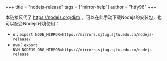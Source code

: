 +++
title = "nodejs-release"
tags = ["mirror-help"]
author = "htfy96"
+++

本链接反代了 https://nodejs.org/dist/ 。可以在此手动下载Nodejs的安装包，也可以配合Nodejs环境使用：

- `n`：`export NODE_MIRROR=https://mirrors.sjtug.sjtu.edu.cn/nodejs-release/`
- `nvm`：`export NVM_NODEJS_ORG_MIRROR=https://mirrors.sjtug.sjtu.edu.cn/nodejs-release`